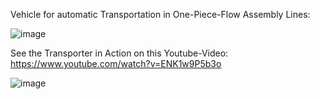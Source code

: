 
Vehicle for automatic Transportation in One-Piece-Flow Assembly Lines:

![image](https://github.com/timbaland-ES/OnePieceFlowTransporter/assets/77269620/ada495f2-af1b-4f48-979f-506f43ed5cef)

See the Transporter in Action on this Youtube-Video:
https://www.youtube.com/watch?v=ENK1w9P5b3o

![image](https://github.com/timbaland-ES/OnePieceFlowTransporter/assets/77269620/0235865b-3e7e-488f-bb9d-a93bc1acfc26)

